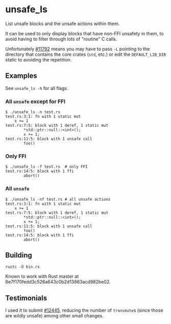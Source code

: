 # unsafe_ls

List unsafe blocks and the unsafe actions within them.

It can be used to only display blocks that have non-FFI unsafety in
them, to avoid having to filter through lots of "routine" C calls.


Unfortunately [#11792](https://github.com/mozilla/rust/issues/11792)
means you may have to pass `-L` pointing to the directory that
contains the core crates (`std`, etc.) or edit the `DEFAULT_LIB_DIR`
static to avoiding the repetition.

## Examples

See `unsafe_ls -h` for all flags.

### All `unsafe` except for FFI

    $ ./unsafe_ls -n test.rs
    test.rs:3:1: fn with 1 static mut
        x += 1
    test.rs:7:5: block with 1 deref, 1 static mut
            *std::ptr::null::<int>();
            x += 1;
    test.rs:11:5: block with 1 unsafe call
            foo()

### Only FFI

    $ ./unsafe_ls -f test.rs  # only FFI
    test.rs:14:5: block with 1 ffi
            abort()

### All `unsafe`

    $ ./unsafe_ls -nf test.rs # all unsafe actions
    test.rs:3:1: fn with 1 static mut
        x += 1
    test.rs:7:5: block with 1 deref, 1 static mut
            *std::ptr::null::<int>();
            x += 1;
    test.rs:11:5: block with 1 unsafe call
            foo()
    test.rs:14:5: block with 1 ffi
            abort()


## Building

    rustc -O bin.rs

Known to work with Rust master at
6e7f170fedd3c526a643c0b2d13863acd982be02.

## Testimonials

I used it to submit
[#12445](https://github.com/mozilla/rust/pull/12445), reducing the
number of `transmute`s (since those are wildly unsafe) among other
small changes.
